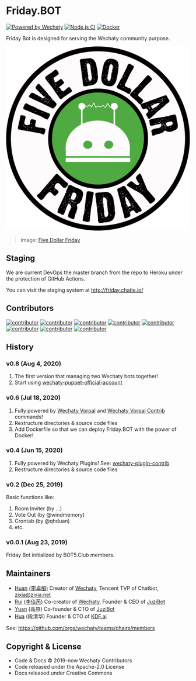 # Friday.BOT

[![Powered by Wechaty](https://img.shields.io/badge/Powered%20By-Wechaty-brightgreen.svg)](https://github.com/wechaty/wechaty)
[![Node.js CI](https://github.com/wechaty/friday/workflows/Node.js%20CI/badge.svg)](https://github.com/wechaty/friday/actions?query=workflow%3A%22Node.js+CI%22)
[![Docker](https://github.com/wechaty/friday/workflows/Docker/badge.svg)](https://github.com/wechaty/friday/actions?query=workflow%3ADocker)

Friday Bot is designed for serving the Wechaty community purpose.

![Friday](docs/images/friday.svg)

> Image: [Five Dollar Friday](https://www.robsdogs.net.au/product/five-dollar-friday/)

## Staging

We are current DevOps the master branch from the repo to Heroku under the protection of GitHub Actions.

You can visit the staging system at <http://friday.chatie.io/>

## Contributors

[![contributor](https://sourcerer.io/fame/huan/wechaty/friday/images/0)](https://sourcerer.io/fame/huan/wechaty/friday/links/0)
[![contributor](https://sourcerer.io/fame/huan/wechaty/friday/images/1)](https://sourcerer.io/fame/huan/wechaty/friday/links/1)
[![contributor](https://sourcerer.io/fame/huan/wechaty/friday/images/2)](https://sourcerer.io/fame/huan/wechaty/friday/links/2)
[![contributor](https://sourcerer.io/fame/huan/wechaty/friday/images/3)](https://sourcerer.io/fame/huan/wechaty/friday/links/3)
[![contributor](https://sourcerer.io/fame/huan/wechaty/friday/images/4)](https://sourcerer.io/fame/huan/wechaty/friday/links/4)
[![contributor](https://sourcerer.io/fame/huan/wechaty/friday/images/5)](https://sourcerer.io/fame/huan/wechaty/friday/links/5)
[![contributor](https://sourcerer.io/fame/huan/wechaty/friday/images/6)](https://sourcerer.io/fame/huan/wechaty/friday/links/6)
[![contributor](https://sourcerer.io/fame/huan/wechaty/friday/images/7)](https://sourcerer.io/fame/huan/wechaty/friday/links/7)

## History

### v0.8 (Aug 4, 2020)

1. The first version that managing two Wechaty bots together!
1. Start using [wechaty-puppet-official-account](https://github.com/wechaty/wechaty-puppet-official-account)

### v0.6 (Jul 18, 2020)

1. Fully powered by [Wechaty Vorpal](https://github.com/wechaty/wechaty-vorpal) and [Wechaty Vorpal Contrib](https://github.com/wechaty/wechaty-vorpa-contrib) commands!
1. Restructure directories & source code files
1. Add Dockerfile so that we can deploy Friday.BOT with the power of Docker!

### v0.4 (Jun 15, 2020)

1. Fully powered by Wechaty Plugins! See: [wechaty-plugin-contrib](https://github.com/wechaty/wechaty-plugin-contrib)
1. Restructure directories & source code files

### v0.2 (Dec 25, 2019)

Basic functions like:

1. Room Inviter (by ...)
1. Vote Out (by @windmemory)
1. Crontab (by @qhduan)
1. etc.

### v0.0.1 (Aug 23, 2019)

Friday Bot initialized by BOT5.Club members.

## Maintainers

- [Huan](https://github.com/huan) [(李卓桓)](http://linkedin.com/in/zixia) Creator of [Wechaty](https://github.com/wechaty/wechaty), Tencent TVP of Chatbot, <zixia@zixia.net>
- [Rui](https://github.com/lijiarui) [(李佳芮)](https://lijiarui.github.io) Co-creator of [Wechaty](https://github.com/wechaty/wechaty), Founder & CEO of [JuziBot](https://www.juzi.bot/)
- [Yuan](https://github.com/windmemory) (高原) Co-founder & CTO of [JuziBot](https://www.juzi.bot/)
- [Hua](https://github.com/qhduan) (段清华) Founder & CTO of [KDF.ai](https://kdf.ai)

See: <https://github.com/orgs/wechaty/teams/chairs/members>

## Copyright & License

- Code & Docs © 2019-now Wechaty Contributors
- Code released under the Apache-2.0 License
- Docs released under Creative Commons
